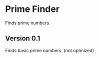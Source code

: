 Prime Finder
============

Finds prime numbers.

## Version 0.1
Finds basic prime numbers. (not optmized)

